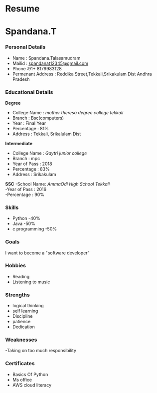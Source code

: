 # Resume
# Spandana.T
### Personal Details
- Name : Spandana.Talasamudram <br>
- Mailid : spandanat12345@gmail.com <br>
- Phone :91+ 8179983128
- Permenant Address : Reddika Street,Tekkali,Srikakulam Dist Andhra Pradesh <br>
### Educational Details
**Degree**
- College Name : _mother theresa degree college tekkali_<br>
- Branch : Bsc(computers) <br>
- Year : Final Year <br>
- Percentage : 81% <br>
- Address : Tekkali, Srikalulam Dist <br>
                                        
**Intermediate**
- College Name : _Gaytri junior college_<br>
- Branch : mpc <br>
- Year of Pass : 2018 <br>
- Percentage : 83% <br>
- Address : Srikakulam <br>

**SSC**
-School Name: _AmmaOdi High School Tekkali_ <br>
-Year of Pass  : 2016 <br>
-Percentage : 90% <br>

### **Skills**
- Python -40%
- Java -50%
- c programming -50%

### **Goals**
I want to become a "software developer"
### **Hobbies**
- Reading <br>
- Listening to music <br>
### **Strengths**
- logical thinking
- self learning
- Discipline
- patience
- Dedication
### **Weaknesses**
-Taking on too much responsibility
### **Certificates**
- Basics Of Python
- Ms office
- AWS cloud literacy
